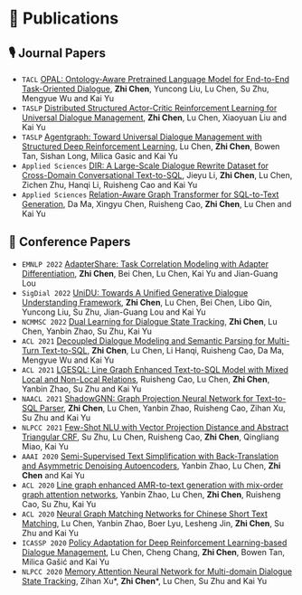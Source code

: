
# 📝 Publications 
## 🎙 Journal Papers


<!-- <div class='paper-box'><div class='paper-box-image'><div><div class="badge">NeurIPS 2019</div><img src='images/fs.png' alt="sym" width="100%"></div></div>
<div class='paper-box-text' markdown="1">

[FastSpeech: Fast, Robust and Controllable Text to Speech](https://papers.nips.cc/paper/8580-fastspeech-fast-robust-and-controllable-text-to-speech.pdf) \\
**Yi Ren**, Yangjun Ruan, Xu Tan, Tao Qin, Sheng Zhao, Zhou Zhao, Tie-Yan Liu

[**Project**](https://speechresearch.github.io/fastspeech/) <strong><span class='show_paper_citations' data='4FA6C0AAAAAJ:qjMakFHDy7sC'></span></strong>

- FastSpeech is the first fully parallel end-to-end speech synthesis model.
- **Academic Impact**: This work is included by many famous speech synthesis open-source projects, such as [ESPNet ![](https://img.shields.io/github/stars/espnet/espnet?style=social)](https://github.com/espnet/espnet). Our work are promoted by more than 20 media and forums, such as [机器之心](https://mp.weixin.qq.com/s/UkFadiUBy-Ymn-zhJ95JcQ)、[InfoQ](https://www.infoq.cn/article/tvy7hnin8bjvlm6g0myu).
- **Industry Impact**: FastSpeech has been deployed in [Microsoft Azure TTS service](https://techcommunity.microsoft.com/t5/azure-ai/neural-text-to-speech-extends-support-to-15-more-languages-with/ba-p/1505911) and supports 49 more languages with state-of-the-art AI quality. It was also shown as a text-to-speech system acceleration example in [NVIDIA GTC2020](https://resources.nvidia.com/events/GTC2020s21420).
</div>
</div> -->

- `TACL` [OPAL: Ontology-Aware Pretrained Language Model for End-to-End Task-Oriented Dialogue](https://direct.mit.edu/tacl/article/doi/10.1162/tacl_a_00534/114595/OPAL-Ontology-Aware-Pretrained-Language-Model-for), **Zhi Chen**, Yuncong Liu, Lu Chen, Su Zhu, Mengyue Wu and Kai Yu
- `TASLP` [Distributed Structured Actor-Critic Reinforcement Learning for Universal Dialogue Management](https://ieeexplore.ieee.org/document/9153941), **Zhi Chen**, Lu Chen, Xiaoyuan Liu and Kai Yu
- `TASLP` [Agentgraph: Toward Universal Dialogue Management with Structured Deep Reinforcement Learning](https://dl.acm.org/doi/10.1109/TASLP.2019.2919872), Lu Chen, **Zhi Chen**, Bowen Tan, Sishan Long, Milica Gasic and Kai Yu
- `Applied Sciences` [DIR: A Large-Scale Dialogue Rewrite Dataset for Cross-Domain Conversational Text-to-SQL](https://www.mdpi.com/2076-3417/13/4/2262), Jieyu Li, **Zhi Chen**, Lu Chen, Zichen Zhu, Hanqi Li, Ruisheng Cao and Kai Yu
- ``Applied Sciences`` [Relation-Aware Graph Transformer for SQL-to-Text Generation](https://www.mdpi.com/2076-3417/12/1/369), Da Ma, Xingyu Chen, Ruisheng Cao, **Zhi Chen**, Lu Chen and Kai Yu

## 👄 Conference Papers
- `EMNLP 2022` [AdapterShare: Task Correlation Modeling with Adapter Differentiation](https://aclanthology.org/2022.emnlp-main.728.pdf), **Zhi Chen**, Bei Chen, Lu Chen, Kai Yu and Jian-Guang Lou
- ``SigDial 2022`` [UniDU: Towards A Unified Generative Dialogue Understanding Framework](https://aclanthology.org/2022.sigdial-1.43.pdf), **Zhi Chen**, Lu Chen, Bei Chen, Libo Qin, Yuncong Liu, Su Zhu, Jian-Guang Lou and Kai Yu
- ``NCMMSC 2022`` [Dual Learning for Dialogue State Tracking](https://arxiv.org/abs/2009.10430), **Zhi Chen**, Lu Chen, Yanbin Zhao, Su Zhu, Kai Yu
- ``ACL 2021`` [Decoupled Dialogue Modeling and Semantic Parsing for Multi-Turn Text-to-SQL](https://aclanthology.org/2021.findings-acl.270.pdf), **Zhi Chen**, Lu Chen, Li Hanqi, Ruisheng Cao, Da Ma, Mengyue Wu and Kai Yu
- ``ACL 2021`` [LGESQL: Line Graph Enhanced Text-to-SQL Model with Mixed Local and Non-Local Relations](https://aclanthology.org/2021.acl-long.198.pdf), Ruisheng Cao, Lu Chen, **Zhi Chen**, Yanbin Zhao, Su Zhu and Kai Yu
- ``NAACL 2021`` [ShadowGNN: Graph Projection Neural Network for Text-to-SQL Parser](https://aclanthology.org/2021.naacl-main.441.pdf), **Zhi Chen**, Lu Chen, Yanbin Zhao, Ruisheng Cao, Zihan Xu, Su Zhu and Kai Yu
- ``NLPCC 2021`` [Few-Shot NLU with Vector Projection Distance and Abstract Triangular CRF](https://arxiv.org/pdf/2112.04999.pdf), Su Zhu, Lu Chen, Ruisheng Cao, **Zhi Chen**, Qingliang Miao, Kai Yu
- ``AAAI 2020`` [Semi-Supervised Text Simplification with Back-Translation and Asymmetric Denoising Autoencoders](https://arxiv.org/pdf/2004.14693.pdf), Yanbin Zhao, Lu Chen, **Zhi Chen** and Kai Yu
- ``ACL 2020`` [Line graph enhanced AMR-to-text generation with mix-order graph attention networks](https://aclanthology.org/2020.acl-main.67.pdf), Yanbin Zhao, Lu Chen, **Zhi Chen**, Ruisheng Cao, Su Zhu, Kai Yu
- ``ACL 2020`` [Neural Graph Matching Networks for Chinese Short Text Matching](https://aclanthology.org/2020.acl-main.547/), Lu Chen, Yanbin Zhao, Boer Lyu, Lesheng Jin, **Zhi Chen**, Su Zhu and Kai Yu
- ``ICASSP 2020`` [Policy Adaptation for Deep Reinforcement Learning-based Dialogue Management](https://ieeexplore.ieee.org/document/8462272), Lu Chen, Cheng Chang, **Zhi Chen**, Bowen Tan, Milica Gašić and Kai Yu
- ``NLPCC 2020`` [Memory Attention Neural Network for Multi-domain Dialogue State Tracking](https://link.springer.com/chapter/10.1007/978-3-030-60450-9_4),  Zihan Xu*, **Zhi Chen**\*, Lu Chen, Su Zhu and Kai Yu